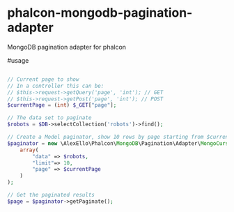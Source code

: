phalcon-mongodb-pagination-adapter
==================================

MongoDB pagination adapter for phalcon

#usage
```php

// Current page to show
// In a controller this can be:
// $this->request->getQuery('page', 'int'); // GET
// $this->request->getPost('page', 'int'); // POST
$currentPage = (int) $_GET["page"];

// The data set to paginate
$robots = $DB->selectCollection('robots')->find();

// Create a Model paginator, show 10 rows by page starting from $currentPage
$paginator = new \AlexEllo\Phalcon\MongoDB\Pagination\Adapter\MongoCursor(
    array(
        "data" => $robots,
        "limit"=> 10,
        "page" => $currentPage
    )
);

// Get the paginated results
$page = $paginator->getPaginate();
```